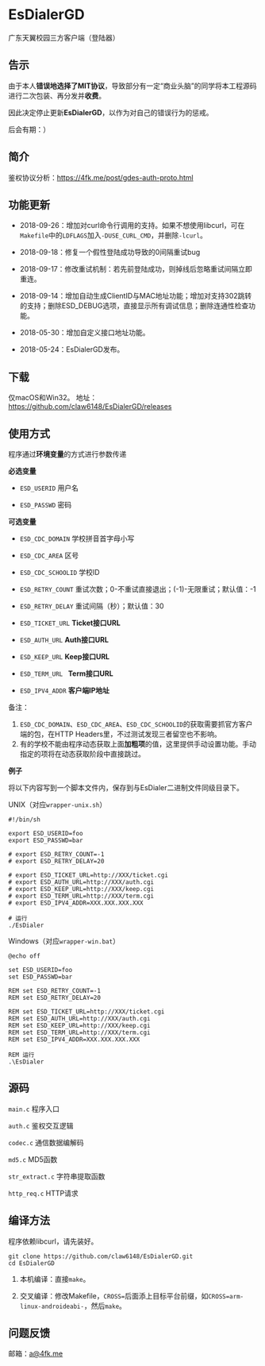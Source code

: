 # EsDialerGD
广东天翼校园三方客户端（登陆器）

## 告示

由于本人**错误地选择了MIT协议**，导致部分有一定“商业头脑”的同学将本工程源码进行二次包装、再分发并**收费**。

因此决定停止更新**EsDialerGD**，以作为对自己的错误行为的惩戒。

后会有期：）

## 简介

鉴权协议分析：https://4fk.me/post/gdes-auth-proto.html

## 功能更新

- 2018-09-26：增加对curl命令行调用的支持。如果不想使用libcurl，可在`Makefile`中的`LDFLAGS`加入`-DUSE_CURL_CMD`，并删除`-lcurl`。

- 2018-09-18：修复一个假性登陆成功导致的0间隔重试bug

- 2018-09-17：修改重试机制：若先前登陆成功，则掉线后忽略重试间隔立即重连。

- 2018-09-14：增加自动生成ClientID与MAC地址功能；增加对支持302跳转的支持；删除ESD_DEBUG选项，直接显示所有调试信息；删除连通性检查功能。

- 2018-05-30：增加自定义接口地址功能。

- 2018-05-24：EsDialerGD发布。

## 下载

仅macOS和Win32。
地址：https://github.com/claw6148/EsDialerGD/releases

## 使用方式

程序通过**环境变量**的方式进行参数传递

**必选变量**

- ``ESD_USERID`` 用户名

- ``ESD_PASSWD`` 密码

**可选变量**

- ``ESD_CDC_DOMAIN`` 学校拼音首字母小写

- ``ESD_CDC_AREA`` 区号

- ``ESD_CDC_SCHOOLID`` 学校ID

- ``ESD_RETRY_COUNT`` 重试次数；0-不重试直接退出；(-1)-无限重试；默认值：-1

- ``ESD_RETRY_DELAY`` 重试间隔（秒）；默认值：30

- ``ESD_TICKET_URL`` **Ticket接口URL**

- ``ESD_AUTH_URL`` **Auth接口URL**

- ``ESD_KEEP_URL`` **Keep接口URL**

- ``ESD_TERM_URL `` **Term接口URL**

- ``ESD_IPV4_ADDR`` **客户端IP地址**

备注：

1. ``ESD_CDC_DOMAIN``、``ESD_CDC_AREA``、``ESD_CDC_SCHOOLID``的获取需要抓官方客户端的包，在HTTP Headers里，不过测试发现三者留空也不影响。
2. 有的学校不能由程序动态获取上面**加粗项**的值，这里提供手动设置功能。手动指定的项将在动态获取阶段中直接跳过。

**例子**

将以下内容写到一个脚本文件内，保存到与EsDialer二进制文件同级目录下。

UNIX（对应``wrapper-unix.sh``）

```
#!/bin/sh

export ESD_USERID=foo
export ESD_PASSWD=bar

# export ESD_RETRY_COUNT=-1
# export ESD_RETRY_DELAY=20

# export ESD_TICKET_URL=http://XXX/ticket.cgi
# export ESD_AUTH_URL=http://XXX/auth.cgi
# export ESD_KEEP_URL=http://XXX/keep.cgi
# export ESD_TERM_URL=http://XXX/term.cgi
# export ESD_IPV4_ADDR=XXX.XXX.XXX.XXX

# 运行
./EsDialer
```

Windows（对应``wrapper-win.bat``）

```
@echo off

set ESD_USERID=foo
set ESD_PASSWD=bar

REM set ESD_RETRY_COUNT=-1
REM set ESD_RETRY_DELAY=20

REM set ESD_TICKET_URL=http://XXX/ticket.cgi
REM set ESD_AUTH_URL=http://XXX/auth.cgi
REM set ESD_KEEP_URL=http://XXX/keep.cgi
REM set ESD_TERM_URL=http://XXX/term.cgi
REM set ESD_IPV4_ADDR=XXX.XXX.XXX.XXX

REM 运行
.\EsDialer

```

## 源码

``main.c`` 程序入口

``auth.c`` 鉴权交互逻辑

``codec.c`` 通信数据编解码

``md5.c`` MD5函数

``str_extract.c`` 字符串提取函数

``http_req.c`` HTTP请求

## 编译方法

程序依赖libcurl，请先装好。

```
git clone https://github.com/claw6148/EsDialerGD.git
cd EsDialerGD
```

1. 本机编译：直接``make``。

2. 交叉编译：修改Makefile，``CROSS=``后面添上目标平台前缀，如``CROSS=arm-linux-androideabi-``，然后``make``。

## 问题反馈

邮箱：a@4fk.me
